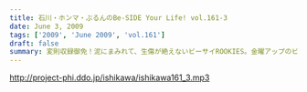 ```yaml
---
title: 石川・ホンマ・ぶるんのBe-SIDE Your Life! vol.161-3
date: June 3, 2009
tags: ['2009', 'June 2009', 'vol.161']
draft: false
summary: 変則収録御免！泥にまみれて、生傷が絶えないビーサイROOKIES。金曜アップのビーサイTVで真実が見えてくる！？NAMAE
---
```


http://project-phi.ddo.jp/ishikawa/ishikawa161_3.mp3